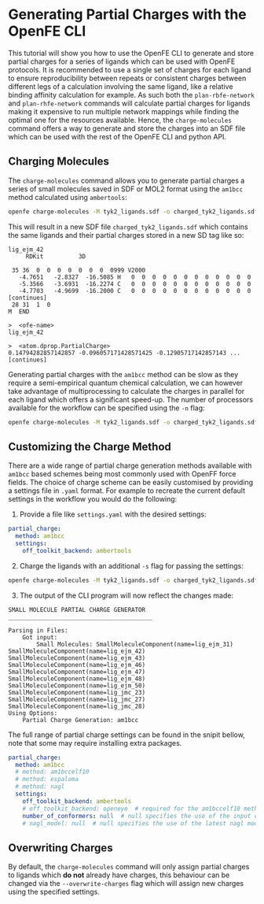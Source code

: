 # Generating Partial Charges with the OpenFE CLI

This tutorial will show you how to use the OpenFE CLI to generate and store partial charges for a series of ligands 
which can be used with OpenFE protocols. It is recommended to use a single set of charges for each ligand to ensure reproducibility
between repeats or consistent charges between different legs of a calculation involving the same ligand, like a relative binding
affinity calculation for example. As such both the `plan-rbfe-network` and `plan-rhfe-network` commands will calculate 
partial charges for ligands making it expensive to run multiple network mappings while finding the optimal one for the resources 
available. Hence, the `charge-molecules` command offers a way to generate and store the charges into an SDF file which 
can be used with the rest of the OpenFE CLI and python API. 

## Charging Molecules

The `charge-molecules` command allows you to generate partial charges a series of small molecules saved in SDF or MOL2 
format using the `am1bcc` method calculated using `ambertools`:

```bash
openfe charge-molecules -M tyk2_ligands.sdf -o charged_tyk2_ligands.sdf
```

This will result in a new SDF file `charged_tyk2_ligands.sdf` which contains the same ligands and their partial charges 
stored in a new SD tag like so:

```text
lig_ejm_42
     RDKit          3D

 35 36  0  0  0  0  0  0  0  0999 V2000
   -4.7651   -2.8327  -16.5085 H   0  0  0  0  0  0  0  0  0  0  0  0
   -5.3566   -3.6931  -16.2274 C   0  0  0  0  0  0  0  0  0  0  0  0
   -4.7703   -4.9699  -16.2000 C   0  0  0  0  0  0  0  0  0  0  0  0
[continues]
 28 31  1  0
M  END

>  <ofe-name>
lig_ejm_42

>  <atom.dprop.PartialCharge>
0.14794282857142857 -0.096057171428571425 -0.12905717142857143 ...
[continues]
```

Generating partial charges with the `am1bcc` method can be slow as they require a semi-empirical quantum chemical calculation, 
we can however take advantage of multiprocessing to calculate the charges in parallel for each ligand which offers a 
significant speed-up. The number of processors available for the workflow can be specified using the `-n` flag:

```bash
openfe charge-molecules -M tyk2_ligands.sdf -o charged_tyk2_ligands.sdf -n 4
```

## Customizing the Charge Method

There are a wide range of partial charge generation methods available with `am1bcc` based schemes being most commonly 
used with OpenFF force fields. The choice of charge scheme can be easily customised by providing a settings file in `.yaml` format. 
For example to recreate the current default settings in the workflow you would do the following:

1. Provide a file like `settings.yaml` with the desired settings:

```yaml
partial_charge:
  method: am1bcc
  settings:
    off_toolkit_backend: ambertools
```

2. Charge the ligands with an additional `-s` flag for passing the settings:

```bash
openfe charge-molecules -M tyk2_ligands.sdf -o charged_tyk2_ligands.sdf -n 4 -s settings.yaml
```

3. The output of the CLI program will now reflect the changes made:

```text
SMALL MOLECULE PARTIAL CHARGE GENERATOR
_________________________________________

Parsing in Files: 
	Got input: 
		Small Molecules: SmallMoleculeComponent(name=lig_ejm_31) SmallMoleculeComponent(name=lig_ejm_42) SmallMoleculeComponent(name=lig_ejm_43) SmallMoleculeComponent(name=lig_ejm_46) SmallMoleculeComponent(name=lig_ejm_47) SmallMoleculeComponent(name=lig_ejm_48) SmallMoleculeComponent(name=lig_ejm_50) SmallMoleculeComponent(name=lig_jmc_23) SmallMoleculeComponent(name=lig_jmc_27) SmallMoleculeComponent(name=lig_jmc_28)
Using Options:
	Partial Charge Generation: am1bcc
```

The full range of partial charge settings can be found in the snipit bellow, note that some may require installing extra packages.

```yaml
partial_charge:
  method: am1bcc
  # method: am1bccelf10
  # method: espaloma
  # method: nagl
  settings:
    off_toolkit_backend: ambertools
    # off_toolkit_backend: openeye  # required for the am1bccelf10 method
    number_of_conformers: null  # null specifies the use of the input conformer, a value requests that a new conformer be generated
    # nagl_model: null  # null specifies the use of the latest nagl model
```

## Overwriting Charges

By default, the `charge-molecules` command will only assign partial charges to ligands which **do not** already have charges, 
this behaviour can be changed via the `--overwrite-charges` flag which will assign new charges using the specified settings.